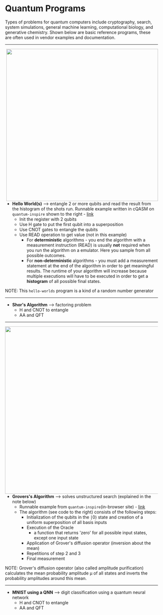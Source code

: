 # Quantum Programs

Types of problems for quantum computers include cryptography, search, system simulations, general machine learning, computational biology, and generative chemistry.  Shown below are basic reference programs, these are often used in vendor examples and documentation.

---

<img src="https://github.com/lynnlangit/learning-quantum/blob/main/images/h-op.png" width=500 align=right>


- **Hello World(s)** --> entangle 2 or more qubits and read the result from the histogram of the shots run. Runnable example written in cQASM on `quantum-inspire` shown to the right - [link](https://www.quantum-inspire.com/kbase/hello-quantum-world/)  
  - Init the register with 2 qubits
  - Use H gate to put the first qubit into a superposition 
  - Use CNOT gates to entangle the qubits
  - Use READ operation to get value (not in this example)
    - For **deterministic** algorithms - you end the algorithm with a measurement instruction (READ) is usually **not** required when you run the algorithm on a emulator. Here you sample from all possible outcomes.
    - For **non-deterministic** algorithms - you must add a measurement statement at the end of the algorithm in order to get meaningful results. The runtime of your algorithm will increase because multiple executions will have to be executed in order to get a **histogram** of all possible final states.  
    
NOTE: This `hello-worlds` program is a kind of a random number generator

---

- **Shor's Algorithm** --> factoring problem
  - H and CNOT to entangle
  - AA and QFT

----

<img src="https://github.com/lynnlangit/learning-quantum/blob/main/images/grovers-op.png" width=550 align=right>

- **Grovers's Algorithm** --> solves unstructured search (explained in the note below)  
  - Runnable example from `quantum-inspire`(in-browser site) - [link](https://www.quantum-inspire.com/kbase/grover-algorithm/)
  - The algorithm (see code to the right) consists of the following steps:
    - Initialization of the qubits in the ∣0⟩ state and creation of a uniform superposition of all basis inputs
    - Execution of the Oracle 
      - a function that returns 'zero' for all possible input states, except one input state
    - Application of Grover's diffusion operator (inversion about the mean)
    - Repetitions of step 2 and 3
    - Final measurement  
    
  
NOTE: Grover's diffusion operator (also called amplitude purification)  calculates the mean probability amplitude μ of all states and inverts the probability amplitudes around this mean. 

----

- **MNIST using a QNN** --> digit classification using a quantum neural network
  - H and CNOT to entangle
  - AA and QFT


